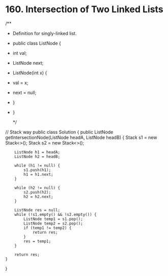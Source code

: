 # 160. Intersection of Two Linked Lists

/\*\*

* Definition for singly-linked list.
* public class ListNode {
* int val;
* ListNode next;
* ListNode\(int x\) {
* val = x;
* next = null;
* }
* }

  \*/

// Stack way public class Solution { public ListNode getIntersectionNode\(ListNode headA, ListNode headB\) { Stack s1 = new Stack&lt;&gt;\(\); Stack s2 = new Stack&lt;&gt;\(\);

```text
    ListNode h1 = headA;
    ListNode h2 = headB;

    while (h1 != null) {
        s1.push(h1);
        h1 = h1.next;
    }

    while (h2 != null) {
        s2.push(h2);
        h2 = h2.next;
    }

    ListNode res = null;
    while (!s1.empty() && !s2.empty()) {
        ListNode temp1 = s1.pop();
        ListNode temp2 = s2.pop();
        if (temp1 != temp2) {
            return res;
        }
        res = temp1;
    }

    return res;
}
```

}

